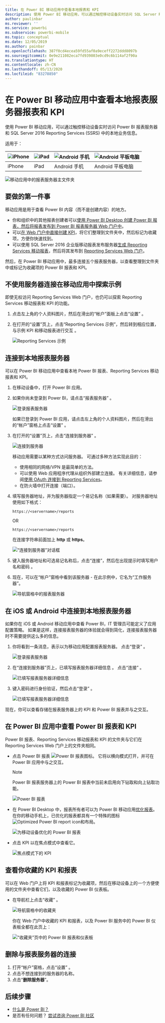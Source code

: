 ```yaml
---
title: 在 Power BI 移动应用中查看本地报表和 KPI
description: 使用 Power BI 移动应用，可以通过触控移动设备实时访问 SQL Server Reporting Services 和 Power BI 报表服务器中的本地业务信息。
author: paulinbar
ms.reviewer: ''
ms.service: powerbi
ms.subservice: powerbi-mobile
ms.topic: conceptual
ms.date: 12/05/2019
ms.author: painbar
ms.openlocfilehash: 387f0cd4ecea59fd55af0a9eceff2272ddd8097b
ms.sourcegitcommit: 0e9e211082eca7fd939803e0cd9c6b114af2f90a
ms.translationtype: HT
ms.contentlocale: zh-CN
ms.lasthandoff: 05/13/2020
ms.locfileid: "83278850"
---
```

# <a name="view-on-premises-report-server-reports-and-kpis-in-the-power-bi-mobile-apps"></a>在 Power BI 移动应用中查看本地报表服务器报表和 KPI

使用 Power BI 移动应用，可以通过触控移动设备实时访问 Power BI 报表服务器和 SQL Server 2016 Reporting Services (SSRS) 中的本地业务信息。

适用于：

| ![iPhone](./media/mobile-app-ssrs-kpis-mobile-on-premises-reports/iphone-logo-50-px.png) | ![iPad](./media/mobile-app-ssrs-kpis-mobile-on-premises-reports/ipad-logo-50-px.png) | ![Android 手机](./media/mobile-app-ssrs-kpis-mobile-on-premises-reports/android-phone-logo-50-px.png) | ![Android 平板电脑](./media/mobile-app-ssrs-kpis-mobile-on-premises-reports/android-tablet-logo-50-px.png) |
|:--- |:--- |:--- |:--- |
| iPhone |iPad |Android 手机 |Android 平板电脑 |


![移动应用中的报表服务器主文件夹](./media/mobile-app-ssrs-kpis-mobile-on-premises-reports/power-bi-ipad-pbi-report-server-home.png)

## <a name="first-things-first"></a>要做的第一件事
移动应用是用于查看 Power BI 内容（而不是创建内容）的地方。 

* 你和组织中的其他报表创建者可以[使用 Power BI Desktop 创建 Power BI 报表，然后将报表发布到 Power BI 报表服务器 Web 门户中](../../report-server/quickstart-create-powerbi-report.md)。 
* 可以[在 Web 门户中直接创建 KPI](https://docs.microsoft.com/sql/reporting-services/working-with-kpis-in-reporting-services)，将它们整理到文件夹中，然后标记为收藏项，方便你快速找到。 
* 可以使用 SQL Server 2016 企业版移动报表发布服务器[生成 Reporting Services 移动报表](https://docs.microsoft.com/sql/reporting-services/mobile-reports/create-mobile-reports-with-sql-server-mobile-report-publisher)，然后将其发布到 [Reporting Services Web 门户](https://docs.microsoft.com/sql/reporting-services/web-portal-ssrs-native-mode)。  

然后，在 Power BI 移动应用中，最多连接五个报表服务器，以查看整理到文件夹中或标记为收藏项的 Power BI 报表和 KPI。 

## <a name="explore-samples-in-the-mobile-apps-without-a-server-connection"></a>不使用服务器连接在移动应用中探索示例
即使无权访问 Reporting Services Web 门户，也仍可以探索 Reporting Services 移动报表和 KPI 的功能。 

1. 点击左上角的个人资料图片，然后在滑出的“帐户”面板上点击“设置”  。

2. 在打开的“设置”页上，点击“Reporting Services 示例”，然后转到相应位置，与示例 KPI 和移动报表进行交互  。
   
   ![Reporting Services 示例](./media/mobile-app-ssrs-kpis-mobile-on-premises-reports/power-bi-iphone-ssrs-samples.png)

## <a name="connect-to-an-on-premises-report-server"></a>连接到本地报表服务器
可以在 Power BI 移动应用中查看本地 Power BI 报表、Reporting Services 移动报表和 KPI。 

1. 在移动设备中，打开 Power BI 应用。
2. 如果你尚未登录到 Power BI，请点击“报表服务器”  。
   
   ![登录报表服务器](./media/mobile-app-ssrs-kpis-mobile-on-premises-reports/power-bi-connect-to-rs-login.png)
   
   如果已登录到 Power BI 应用，请点击左上角的个人资料图片，然后在滑出的“帐户”窗格上点击“设置”  。
3. 在打开的“设置”页上，点击“连接到服务器”  。
   
    ![连接到服务器](./media/mobile-app-ssrs-kpis-mobile-on-premises-reports/power-bi-android-server-sign-in.png)

    移动应用需要以某种方式访问服务器。 可通过多种方法实现此目的：
     * 使用相同的网络/VPN 是最简单的方法。
     * 可以使用 Web 应用程序代理从组织外部建立连接。 有关详细信息，请参阅[使用 OAuth 连接到 Reporting Services](mobile-oauth-ssrs.md)。
     * 在防火墙中打开连接（端口）。

4. 填写服务器地址，并为服务器指定一个易记名称（如果需要）。 对服务器地址使用如下格式：
   
     `https://<servername>/reports`
   
     OR
   
     `https://<servername>/reports`
   
   在连接字符串前面加上 **http** 或 **https**。
   
    ![“连接到服务器”对话框](./media/mobile-app-ssrs-kpis-mobile-on-premises-reports/power-bi-ios-connect-to-server-dialog.png)
5. 键入服务器地址和可选易记名称后，点击“连接”，然后在出现提示时填写用户名和密码  。
6. 现在，可以在“帐户”窗格中看到该服务器 - 在此示例中，它名为“工作服务器”。
   
   ![导航窗格中的报表服务器](./media/mobile-app-ssrs-kpis-mobile-on-premises-reports/power-bi-iphone-left-nav-report-server.png)

## <a name="connect-to-an-on-premises-report-server-in-ios-or-android"></a>在 iOS 或 Android 中连接到本地报表服务器

如果你在 iOS 或 Android 移动应用中查看 Power BI，IT 管理员可能定义了应用配置策略。 如果是这样，连接报表服务器的体验就会得到简化，连接报表服务器时不需要提供这么多的信息。 

1. 你将看到一条消息，表示以为移动应用配置报表服务器。 点击“登录”  。

    ![登录报表服务器](./media/mobile-app-ssrs-kpis-mobile-on-premises-reports/power-bi-config-server-sign-in.png)

2.  在“连接到服务器”页上，已填写报表服务器详细信息  。 点击“连接”  。

    ![已填写报表服务器详细信息](./media/mobile-app-ssrs-kpis-mobile-on-premises-reports/power-bi-ios-remote-configure-connect-server.png)

3. 键入密码进行身份验证，然后点击“登录”  。 

    ![已填写报表服务器详细信息](./media/mobile-app-ssrs-kpis-mobile-on-premises-reports/power-bi-config-server-address.png)

现在，你可以查看存储在报表服务器上的 KPI 和 Power BI 报表并与之交互。

## <a name="view-power-bi-reports-and-kpis-in-the-power-bi-app"></a>在 Power BI 应用中查看 Power BI 报表和 KPI
Power BI 报表、Reporting Services 移动报表和 KPI 的文件夹与它们在 Reporting Services Web 门户上的文件夹相同。 

* 点击 Power BI 报表 ![Power BI 报表图标](./media/mobile-app-ssrs-kpis-mobile-on-premises-reports/power-bi-rs-mobile-report-icon.png)。 它将以横向模式打开，并可在 Power BI 应用中与之交互。

    > [!NOTE]
  > Power BI 报表服务器上的 Power BI 报表中当前未启用向下钻取和向上钻取功能。
  
    ![Power BI 报表](./media/mobile-app-ssrs-kpis-mobile-on-premises-reports/power-bi-iphone-report-server-report.png)
* 在 Power BI Desktop 中，报表所有者可以为 Power BI 移动应用[优化报表](../../create-reports/desktop-create-phone-report.md)。 在你的移动手机上，已优化的报表都具有一个特殊的图标 ![Optimized Power BI report icon](./media/mobile-app-ssrs-kpis-mobile-on-premises-reports/power-bi-rs-mobile-optimized-icon.png)和布局。
  
    ![为移动设备优化的 Power BI 报表](./media/mobile-app-ssrs-kpis-mobile-on-premises-reports/power-bi-rs-mobile-optimized-report.png)
* 点击 KPI 以在焦点模式中查看它。
  
    ![焦点模式下的 KPI](./media/mobile-app-ssrs-kpis-mobile-on-premises-reports/pbi_ipad_ssmrp_tile.png)

## <a name="view-your-favorite-kpis-and-reports"></a>查看你收藏的 KPI 和报表
可以在 Web 门户上将 KPI 和报表标记为收藏项，然后在移动设备上的一个方便使用的文件夹中查看它们，以及收藏的 Power BI 仪表板。

* 在导航栏上点击“收藏”  。
  
   ![导航窗格中的收藏夹](./media/mobile-app-ssrs-kpis-mobile-on-premises-reports/power-bi-ipad-faves-pbi-report-server-update.png)
  
   你在 Web 门户中收藏的 KPI 和报表，以及 Power BI 服务中的 Power BI 仪表板全都在此页上：
  
   ![“收藏夹”页中的 Power BI 报表和仪表板](./media/mobile-app-ssrs-kpis-mobile-on-premises-reports/power-bi-ipad-favorites.png)

## <a name="remove-a-connection-to-a-report-server"></a>删除与报表服务器的连接
1. 打开“帐户”窗格，点击“设置”  。
2. 点击不想连接到的服务器的名称。
3. 点击“**删除服务器**”。

## <a name="next-steps"></a>后续步骤
* [什么是 Power BI？](../../fundamentals/power-bi-overview.md)  
* 是否有任何问题？ [尝试咨询 Power BI 社区](https://community.powerbi.com/)
